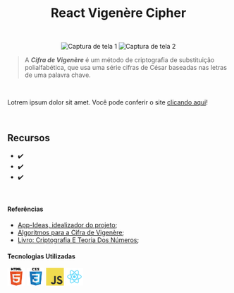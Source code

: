 <h1 align='center'>React Vigenère Cipher</h1>
<br>
<p align='center'>
  <img src='https://user-images.githubusercontent.com/62919596/92293650-7f68d480-eefb-11ea-8cdd-d71d8d3c6512.png' alt='Captura de tela 1' height='250'/>
  <img src='https://user-images.githubusercontent.com/62919596/92293652-80016b00-eefb-11ea-8053-b45049f3d071.png' alt='Captura de tela 2' height='250'/>
</p>

>A ***Cifra de Vigenère*** é um método de criptografia de substituição polialfabética, que usa uma série cifras de César baseadas nas letras de uma palavra chave.

<br>

Lotrem ipsum dolor sit amet. Você pode conferir o site [clicando aqui](https://react-vigenere-cipher.netlify.app/)!

<br>

## Recursos

- ✔️ 
- ✔️ 
- ✔️ 

<br>

#### Referências

- [App-Ideas, idealizador do projeto](https://github.com/florinpop17/app-ideas/blob/master/Projects/1-Beginner/Vigenere-Cipher.md);
- [Algoritmos para a Cifra de Vigenère](https://www.geeksforgeeks.org/vigenere-cipher/);
- [Livro: Criptografia E Teoria Dos Números](https://www.amazon.com.br/Criptografia-N%C3%BAmeros-Framilson-Ferreira-Carneiro/dp/8539908204);


#### Tecnologias Utilizadas
<p>
  <img height='40' src='https://raw.githubusercontent.com/github/explore/80688e429a7d4ef2fca1e82350fe8e3517d3494d/topics/html/html.png' />
  <img height='40' src='https://raw.githubusercontent.com/github/explore/80688e429a7d4ef2fca1e82350fe8e3517d3494d/topics/css/css.png' />
  <img height='40' src='https://raw.githubusercontent.com/github/explore/80688e429a7d4ef2fca1e82350fe8e3517d3494d/topics/javascript/javascript.png' />
  <img height='40' src='https://raw.githubusercontent.com/github/explore/80688e429a7d4ef2fca1e82350fe8e3517d3494d/topics/react/react.png' />
</p>
